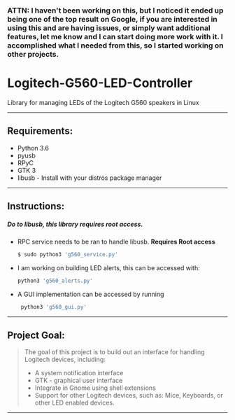 ### ATTN: I haven't been working on this, but I noticed it ended up being one of the top result on Google, if you are interested in using this and are having issues, or simply want additional features, let me know and I can start doing more work with it. I accomplished what I needed from this, so I started working on other projects.

# Logitech-G560-LED-Controller

Library for managing LEDs of the Logitech G560 speakers in Linux

* * *

## Requirements:

-   Python 3.6
-   pyusb
-   RPyC
-   GTK 3
-   libusb - Install with your distros package manager

* * *

## Instructions:

##### Do to libusb, this library requires root access.

-   RPC service needs to be ran to handle libusb.
  **Requires Root access**
    ```bash
    $ sudo python3 'g560_service.py'
    ```


-   I am working on building LED alerts, this can be accessed with:
    ```bash
    python3 'g560_alerts.py'
    ```


-   A GUI implementation can be accessed by running
    ```bash
     python3 'g560_gui.py'
    ```

* * *

## Project Goal:

> The goal of this project is to build out an interface for handling Logitech devices, including:
>
> -   A system notification interface
> -   GTK - graphical user interface
> -   Integrate in Gnome using shell extensions
> -   Support for other Logitech devices, such as: Mice, Keyboards, or other LED enabled devices.

* * *
